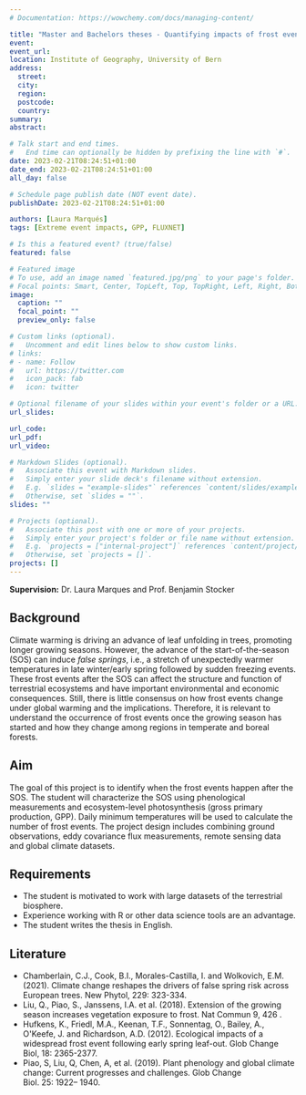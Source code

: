 ```yaml
---
# Documentation: https://wowchemy.com/docs/managing-content/

title: "Master and Bachelors theses - Quantifying impacts of frost events"
event:
event_url:
location: Institute of Geography, University of Bern
address:
  street:
  city:
  region:
  postcode:
  country:
summary:
abstract:

# Talk start and end times.
#   End time can optionally be hidden by prefixing the line with `#`.
date: 2023-02-21T08:24:51+01:00
date_end: 2023-02-21T08:24:51+01:00
all_day: false

# Schedule page publish date (NOT event date).
publishDate: 2023-02-21T08:24:51+01:00

authors: [Laura Marqués]
tags: [Extreme event impacts, GPP, FLUXNET]

# Is this a featured event? (true/false)
featured: false

# Featured image
# To use, add an image named `featured.jpg/png` to your page's folder. 
# Focal points: Smart, Center, TopLeft, Top, TopRight, Left, Right, BottomLeft, Bottom, BottomRight.
image:
  caption: ""
  focal_point: ""
  preview_only: false

# Custom links (optional).
#   Uncomment and edit lines below to show custom links.
# links:
# - name: Follow
#   url: https://twitter.com
#   icon_pack: fab
#   icon: twitter

# Optional filename of your slides within your event's folder or a URL.
url_slides:

url_code:
url_pdf:
url_video:

# Markdown Slides (optional).
#   Associate this event with Markdown slides.
#   Simply enter your slide deck's filename without extension.
#   E.g. `slides = "example-slides"` references `content/slides/example-slides.md`.
#   Otherwise, set `slides = ""`.
slides: ""

# Projects (optional).
#   Associate this post with one or more of your projects.
#   Simply enter your project's folder or file name without extension.
#   E.g. `projects = ["internal-project"]` references `content/project/deep-learning/index.md`.
#   Otherwise, set `projects = []`.
projects: []
---
```


**Supervision:** Dr. Laura Marques and Prof. Benjamin Stocker

## Background

Climate warming is driving an advance of leaf unfolding in trees, promoting longer growing seasons. However, the advance of the start-of-the-season (SOS) can induce *false springs*, i.e., a stretch of unexpectedly warmer temperatures in late winter/early spring followed by sudden freezing events. These frost events after the SOS can affect the structure and function of terrestrial ecosystems and have important environmental and economic consequences. Still, there is little consensus on how frost events change under global warming and the implications. Therefore, it is relevant to understand the occurrence of frost events once the growing season has started and how they change among regions in temperate and boreal forests.

## Aim

The goal of this project is to identify when the frost events happen after the SOS. The student will characterize the SOS using phenological measurements and ecosystem-level photosynthesis (gross primary production, GPP). Daily minimum temperatures will be used to calculate the number of frost events. The project design includes combining ground observations, eddy covariance flux measurements, remote sensing data and global climate datasets.

## Requirements

- The student is motivated to work with large datasets of the terrestrial biosphere.
- Experience working with R or other data science tools are an advantage.
- The student writes the thesis in English.

## Literature

- Chamberlain,  C.J., Cook, B.I., Morales-Castilla, I. and Wolkovich, E.M. (2021).  Climate change reshapes the drivers of false spring risk across European trees. New Phytol, 229: 323-334.
- Liu,  Q., Piao, S., Janssens, I.A. et al. (2018). Extension of the growing season increases vegetation exposure to frost. Nat Commun 9, 426 .
- Hufkens,  K., Friedl, M.A., Keenan, T.F., Sonnentag, O., Bailey, A., O'Keefe, J. and Richardson, A.D. (2012). Ecological impacts of a widespread frost event following early spring leaf-out. Glob Change Biol, 18: 2365-2377.
- Piao, S, Liu, Q, Chen, A, et al. (2019). Plant phenology and global climate change: Current progresses and challenges. Glob Change Biol. 25: 1922– 1940.
